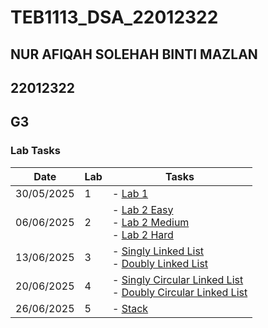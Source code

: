 # TEB1113_DSA_22012322
## NUR AFIQAH SOLEHAH BINTI MAZLAN
## 22012322
## G3

### Lab Tasks

| Date       | Lab | Tasks                                                                 |
|------------|-----|------------------------------------------------------------------------|
| 30/05/2025  | 1   | - [Lab 1](./22012322_Afiqah_L1/22012322_Afiqah_L1.cpp)                   |
| 06/06/2025  | 2   | - [Lab 2 Easy](./22012322_Afiqah_L2/easy.cpp) <br> - [Lab 2 Medium](./22012322_Afiqah_L2/medium.cpp) <br> - [Lab 2 Hard](./22012322_Afiqah_L2/hard.cpp)           |
| 13/06/2025  | 3   | - [Singly Linked List](./22012322_Afiqah_L3/singly.cpp) <br> - [Doubly Linked List](./22012322_Afiqah_L3/doubly.cpp)                 |
| 20/06/2025  | 4   | - [Singly Circular Linked List](./22012322_Afiqah_L4/circular.cpp) <br> - [Doubly Circular Linked List](./22012322_Afiqah_L4/doublycircular.cpp)|
| 26/06/2025  | 5   | - [Stack](#)                                                            |
